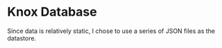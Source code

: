 # Knox Database

Since data is relatively static, I chose to use a series of JSON files as the datastore.